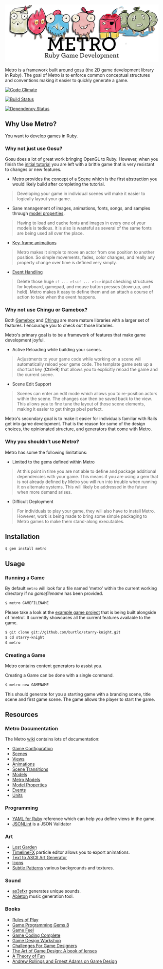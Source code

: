 ![Metro Image](metro.png)

Metro is a framework built around [gosu](https://github.com/jlnr/gosu) (the 2D
game development library in Ruby). The goal of Metro is to enforce common
conceptual structures and conventions making it easier to quickly generate a
game.

[![Code Climate](https://codeclimate.com/badge.png)](https://codeclimate.com/github/burtlo/metro)

[![Build Status](https://travis-ci.org/burtlo/metro.png)](https://travis-ci.org/burtlo/metro)

[![Dependency Status](https://gemnasium.com/burtlo/metro.png)](https://gemnasium.com/burtlo/metro)

## Why Use Metro?

You want to develop games in Ruby.

### Why not just use Gosu?

Gosu does a lot of great work bringing OpenGL to Ruby. However, when you finish
the [initial tutorial](https://github.com/jlnr/gosu/wiki/Ruby-Tutorial) you are
left with a brittle game that is very resistant to changes or new features.

* Metro provides the concept of a
  [Scene](https://github.com/burtlo/metro/wiki/Scenes) which is the first
  abstraction you would likely build after completing the tutorial.

> Developing your game in individual scenes will make it easier to logically
layout your game.

* Sane management of images, animations, fonts, songs, and samples through
  [model properties](https://github.com/burtlo/metro/wiki/Model-properties).

> Having to load and cache fonts and images in every one of your models is
tedious. It is also is wasteful as several of the same fonts are being used all
over the place.

* [Key-frame animations](https://github.com/burtlo/metro/wiki/Animations)

> Metro makes it simple to move an actor from one position to another position.
So simple movements, fades, color changes, and really any property change over
time is defined very simply.

* [Event Handling](https://github.com/burtlo/metro/wiki/Events)

> Delete those huge `if ... elsif ... else` input checking structures for
keyboard, gamepad, and mouse button presses (down,up, and held). Metro makes it
easy to define them and an attach a course of action to take when the event
happens.

### Why not use Chingu or Gamebox?

Both [Gamebox](https://github.com/shawn42/gamebox) and
[Chingu](https://github.com/ippa/chingu) are more mature libraries with a
larger set of features. I encourage you to check out those libraries.

Metro's primary goal is to be a framework of features that make game development
joyful.

* Active Reloading while building your scenes.

> Adjustments to your game code while working on a scene will automatically
reload your game code. The template game sets up a shortcut key (**Ctrl+R**)
that allows you to explicitly reload the game and the current scene.

* Scene Edit Support

> Scenes can enter an edit mode which allows you to re-position actors within
the scene. The changes can then be saved back to the view. This allows you to
fine tune the layout of those scene elements, making it easier to get things
pixel perfect.

Metro's secondary goal is to make it easier for individuals familiar with Rails
get into game development. That is the reason for some of the design choices,
the opinionated structure, and generators that come with Metro.

### Why you shouldn't use Metro?

Metro has some the following limitations:

* Limited to the gems defined within Metro

> At this point in time you are not able to define and package additional
dependencies with your game. This means if you are using a gem that is not
already defined by Metro you will run into trouble when running it on alternate
systems. This will likely be addressed in the future when more demand arises.

* Difficult Deployment

> For individuals to play your game, they will also have to install Metro.
However, work is being made to bring some simple packaging to Metro games to
make them stand-along executables.

## Installation

```bash
$ gem install metro
```

## Usage

### Running a Game

By default `metro` will look for a file named 'metro' within the current working
directory if no *gamefilename* has been provided.

```bash
$ metro GAMEFILENAME
```

Please take a look at the [example game project](https://github.com/burtlo/starry-knight) that is being built alongside of 'metro'. It currently showcases all the current features available to the game.

```bash
$ git clone git://github.com/burtlo/starry-knight.git
$ cd starry-knight
$ metro
```

### Creating a Game

Metro contains content generators to assist you.

Creating a Game can be done with a single command.

```bash
$ metro new GAMENAME
```

This should generate for you a starting game with a branding scene, title
scene and first game scene. The game allows the player to start the game.

## Resources

### Metro Documentation

The Metro [wiki](wiki) contains lots of documentation:

* [Game Configuration](wiki/game-configuration)
* [Scenes](wiki/scenes)
* [Views](wiki/views)
* [Animations](wiki/animations)
* [Scene Transitions](wiki/transitions)
* [Models](wiki/models)
* [Metro Models](wiki/metro-models)
* [Model Properties](wiki/properties)
* [Events](wiki/events)
* [Units](wiki/units)

### Programming

* [YAML for Ruby](http://www.yaml.org/YAML_for_ruby.html) reference which can help you define views in the game.
* [JSONLint](http://jsonlint.com/) is a JSON Validator

### Art

* [Lost Garden](http://www.lostgarden.com/2007/05/dancs-miraculously-flexible-game.html)
* [TimelineFX](http://www.rigzsoft.co.uk/) particle editor allows you to export animations.
* [Text to ASCII Art Generator](http://patorjk.com/software/taag)
* [Icons](http://css-tricks.com/flat-icons-icon-fonts/)
* [Subtle Patterns](http://subtlepatterns.com/) various backgrounds and textures.

### Sound

* [as3sfxr](http://www.superflashbros.net/as3sfxr/) generates unique sounds.
* [Ableton](https://www.ableton.com/en/) music generation tool.

### Books

* [Rules of Play](http://www.amazon.com/dp/0262240459)
* [Game Programming Gems 8](http://www.amazon.com/dp/1584507020)
* [Game Feel](http://www.amazon.com/dp/0123743281)
* [Game Coding Complete](http://www.amazon.com/dp/1584506806)
* [Game Design Workshop](http://www.amazon.com/dp/0240809742)
* [Challenges For Game Designers](http://www.amazon.com/dp/158450580X)
* [The Art of Game Design: A book of lenses](http://www.amazon.com/dp/0123694965)
* [A Theory of Fun](http://www.theoryoffun.com)
* [Andrew Rollings and Ernest Adams on Game Design](http://www.amazon.com/dp/1592730019)